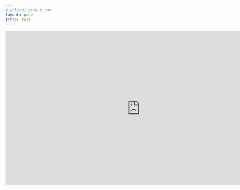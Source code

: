 ```yaml
---
# wrlssqi.github.com
layout: page
title: test
---
```




<iframe width="840" height="480" src="https://player.bilibili.com/player.html?aid=65919365&cid=114362380&page=1&high_quality=1" scrolling="no" border="0" frameborder="no" framespacing="0" allowfullscreen="true"> </iframe>